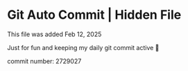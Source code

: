 # Git Auto Commit | Hidden File

This file was added Feb 12, 2025

Just for fun and keeping my daily git commit active 🤪

commit number: 2729027
